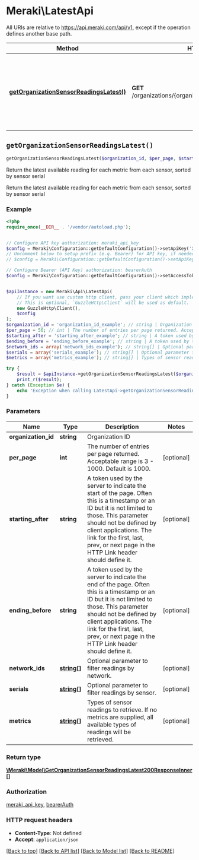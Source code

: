 # Meraki\LatestApi

All URIs are relative to https://api.meraki.com/api/v1, except if the operation defines another base path.

| Method | HTTP request | Description |
| ------------- | ------------- | ------------- |
| [**getOrganizationSensorReadingsLatest()**](LatestApi.md#getOrganizationSensorReadingsLatest) | **GET** /organizations/{organizationId}/sensor/readings/latest | Return the latest available reading for each metric from each sensor, sorted by sensor serial |


## `getOrganizationSensorReadingsLatest()`

```php
getOrganizationSensorReadingsLatest($organization_id, $per_page, $starting_after, $ending_before, $network_ids, $serials, $metrics): \Meraki\Model\GetOrganizationSensorReadingsLatest200ResponseInner[]
```

Return the latest available reading for each metric from each sensor, sorted by sensor serial

Return the latest available reading for each metric from each sensor, sorted by sensor serial

### Example

```php
<?php
require_once(__DIR__ . '/vendor/autoload.php');


// Configure API key authorization: meraki_api_key
$config = Meraki\Configuration::getDefaultConfiguration()->setApiKey('X-Cisco-Meraki-API-Key', 'YOUR_API_KEY');
// Uncomment below to setup prefix (e.g. Bearer) for API key, if needed
// $config = Meraki\Configuration::getDefaultConfiguration()->setApiKeyPrefix('X-Cisco-Meraki-API-Key', 'Bearer');

// Configure Bearer (API Key) authorization: bearerAuth
$config = Meraki\Configuration::getDefaultConfiguration()->setAccessToken('YOUR_ACCESS_TOKEN');


$apiInstance = new Meraki\Api\LatestApi(
    // If you want use custom http client, pass your client which implements `GuzzleHttp\ClientInterface`.
    // This is optional, `GuzzleHttp\Client` will be used as default.
    new GuzzleHttp\Client(),
    $config
);
$organization_id = 'organization_id_example'; // string | Organization ID
$per_page = 56; // int | The number of entries per page returned. Acceptable range is 3 - 1000. Default is 1000.
$starting_after = 'starting_after_example'; // string | A token used by the server to indicate the start of the page. Often this is a timestamp or an ID but it is not limited to those. This parameter should not be defined by client applications. The link for the first, last, prev, or next page in the HTTP Link header should define it.
$ending_before = 'ending_before_example'; // string | A token used by the server to indicate the end of the page. Often this is a timestamp or an ID but it is not limited to those. This parameter should not be defined by client applications. The link for the first, last, prev, or next page in the HTTP Link header should define it.
$network_ids = array('network_ids_example'); // string[] | Optional parameter to filter readings by network.
$serials = array('serials_example'); // string[] | Optional parameter to filter readings by sensor.
$metrics = array('metrics_example'); // string[] | Types of sensor readings to retrieve. If no metrics are supplied, all available types of readings will be retrieved.

try {
    $result = $apiInstance->getOrganizationSensorReadingsLatest($organization_id, $per_page, $starting_after, $ending_before, $network_ids, $serials, $metrics);
    print_r($result);
} catch (Exception $e) {
    echo 'Exception when calling LatestApi->getOrganizationSensorReadingsLatest: ', $e->getMessage(), PHP_EOL;
}
```

### Parameters

| Name | Type | Description  | Notes |
| ------------- | ------------- | ------------- | ------------- |
| **organization_id** | **string**| Organization ID | |
| **per_page** | **int**| The number of entries per page returned. Acceptable range is 3 - 1000. Default is 1000. | [optional] |
| **starting_after** | **string**| A token used by the server to indicate the start of the page. Often this is a timestamp or an ID but it is not limited to those. This parameter should not be defined by client applications. The link for the first, last, prev, or next page in the HTTP Link header should define it. | [optional] |
| **ending_before** | **string**| A token used by the server to indicate the end of the page. Often this is a timestamp or an ID but it is not limited to those. This parameter should not be defined by client applications. The link for the first, last, prev, or next page in the HTTP Link header should define it. | [optional] |
| **network_ids** | [**string[]**](../Model/string.md)| Optional parameter to filter readings by network. | [optional] |
| **serials** | [**string[]**](../Model/string.md)| Optional parameter to filter readings by sensor. | [optional] |
| **metrics** | [**string[]**](../Model/string.md)| Types of sensor readings to retrieve. If no metrics are supplied, all available types of readings will be retrieved. | [optional] |

### Return type

[**\Meraki\Model\GetOrganizationSensorReadingsLatest200ResponseInner[]**](../Model/GetOrganizationSensorReadingsLatest200ResponseInner.md)

### Authorization

[meraki_api_key](../../README.md#meraki_api_key), [bearerAuth](../../README.md#bearerAuth)

### HTTP request headers

- **Content-Type**: Not defined
- **Accept**: `application/json`

[[Back to top]](#) [[Back to API list]](../../README.md#endpoints)
[[Back to Model list]](../../README.md#models)
[[Back to README]](../../README.md)

